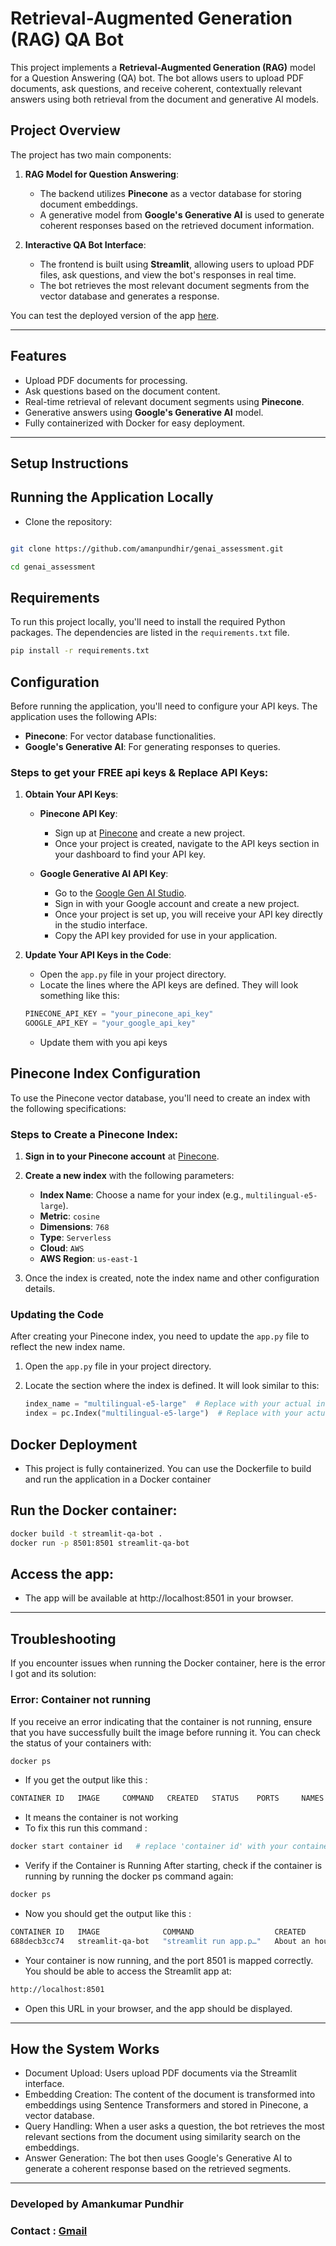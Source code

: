 # Retrieval-Augmented Generation (RAG) QA Bot

This project implements a **Retrieval-Augmented Generation (RAG)** model for a Question Answering (QA) bot. The bot allows users to upload PDF documents, ask questions, and receive coherent, contextually relevant answers using both retrieval from the document and generative AI models.

## Project Overview

The project has two main components:

1. **RAG Model for Question Answering**:
   - The backend utilizes **Pinecone** as a vector database for storing document embeddings.
   - A generative model from **Google's Generative AI** is used to generate coherent responses based on the retrieved document information.
   
2. **Interactive QA Bot Interface**:
   - The frontend is built using **Streamlit**, allowing users to upload PDF files, ask questions, and view the bot's responses in real time.
   - The bot retrieves the most relevant document segments from the vector database and generates a response.
   
You can test the deployed version of the app [here](https://pineconegenai-mpplvzkpcx2xmsxgjmnlzn.streamlit.app/).

---

## Features

- Upload PDF documents for processing.
- Ask questions based on the document content.
- Real-time retrieval of relevant document segments using **Pinecone**.
- Generative answers using **Google's Generative AI** model.
- Fully containerized with Docker for easy deployment.

---

## Setup Instructions


## Running the Application Locally
- Clone the repository:

```bash

git clone https://github.com/amanpundhir/genai_assessment.git
```
```bash
cd genai_assessment
```
## Requirements

To run this project locally, you'll need to install the required Python packages. The dependencies are listed in the `requirements.txt` file.

```bash
pip install -r requirements.txt
```
## Configuration

Before running the application, you'll need to configure your API keys. The application uses the following APIs:

- **Pinecone**: For vector database functionalities.
- **Google's Generative AI**: For generating responses to queries.

### Steps to get your FREE api keys & Replace API Keys:

1. **Obtain Your API Keys**:
   - **Pinecone API Key**:
     - Sign up at [Pinecone](https://www.pinecone.io/) and create a new project.
     - Once your project is created, navigate to the API keys section in your dashboard to find your API key.

   - **Google Generative AI API Key**:
     - Go to the [Google Gen AI Studio](https://cloud.google.com/generative-ai).
     - Sign in with your Google account and create a new project.
     - Once your project is set up, you will receive your API key directly in the studio interface.
     - Copy the API key provided for use in your application.

2. **Update Your API Keys in the Code**:
   - Open the `app.py` file in your project directory.
   - Locate the lines where the API keys are defined. They will look something like this:

   ```python
   PINECONE_API_KEY = "your_pinecone_api_key"
   GOOGLE_API_KEY = "your_google_api_key"
   ```
   - Update them with you api keys

## Pinecone Index Configuration

To use the Pinecone vector database, you'll need to create an index with the following specifications:

### Steps to Create a Pinecone Index:

1. **Sign in to your Pinecone account** at [Pinecone](https://www.pinecone.io/).
2. **Create a new index** with the following parameters:
   - **Index Name**: Choose a name for your index (e.g., `multilingual-e5-large`).
   - **Metric**: `cosine`
   - **Dimensions**: `768`
   - **Type**: `Serverless`
   - **Cloud**: `AWS`
   - **AWS Region**: `us-east-1`

3. Once the index is created, note the index name and other configuration details.

### Updating the Code

After creating your Pinecone index, you need to update the `app.py` file to reflect the new index name.

1. Open the `app.py` file in your project directory.
2. Locate the section where the index is defined. It will look similar to this:

   ```python
   index_name = "multilingual-e5-large"  # Replace with your actual index name
   index = pc.Index("multilingual-e5-large")  # Replace with your actual index name

## Docker Deployment
- This project is fully containerized. You can use the Dockerfile to build and run the application in a Docker container

## Run the Docker container:

```bash
docker build -t streamlit-qa-bot .
docker run -p 8501:8501 streamlit-qa-bot
```
## Access the app:

- The app will be available at http://localhost:8501 in your browser.
---

## Troubleshooting

If you encounter issues when running the Docker container, here is the error I got and its solution:

### **Error: Container not running**
If you receive an error indicating that the container is not running, ensure that you have successfully built the image before running it. You can check the status of your containers with:

```bash
docker ps 
```
- If you get the output like this :
```bash
CONTAINER ID   IMAGE     COMMAND   CREATED   STATUS    PORTS     NAMES
```
- It means the container is not working
- To fix this run this command :
```bash
docker start container id   # replace 'container id' with your container id which can be found in your docker container it should look somethig like this : 688decb3cc74

```
- Verify if the Container is Running After starting, check if the container is running by running the docker ps command again:

```bash
docker ps
```
- Now you should get the output like this :
```bash
CONTAINER ID   IMAGE              COMMAND                  CREATED             STATUS          PORTS                    NAMES
688decb3cc74   streamlit-qa-bot   "streamlit run app.p…"   About an hour ago   Up 22 seconds   0.0.0.0:8501->8501/tcp   zen_tu
```
- Your container is now running, and the port 8501 is mapped correctly. You should be able to access the Streamlit app at:

```bash
http://localhost:8501
```
- Open this URL in your browser, and the app should be displayed.

---

## How the System Works
- Document Upload: Users upload PDF documents via the Streamlit interface.
- Embedding Creation: The content of the document is transformed into embeddings using Sentence Transformers and stored in Pinecone, a vector database.
- Query Handling: When a user asks a question, the bot retrieves the most relevant sections from the document using similarity search on the embeddings.
- Answer Generation: The bot then uses Google's Generative AI to generate a coherent response based on the retrieved segments.
---


### Developed by Amankumar Pundhir 
### Contact :  [Gmail](amanpundhir2003@gmail.com)
